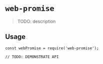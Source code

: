 # `web-promise`

> TODO: description

## Usage

```
const webPromise = require('web-promise');

// TODO: DEMONSTRATE API
```
